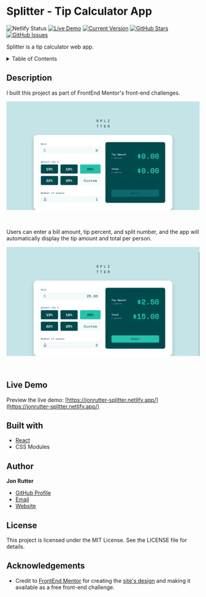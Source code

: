 # Splitter - Tip Calculator App

![Netlify Status](https://api.netlify.com/api/v1/badges/cdda4b51-ac26-4cdc-bd08-65d78e71c1ad/deploy-status)
[![Live Demo](https://img.shields.io/badge/demo-online-green.svg)](https://jonrutter-splitter.netlify.app/)
[![Current Version](https://img.shields.io/badge/version-1.0.0-green.svg)](https://github.com/rutterjt/react-tip-calculator)
[![GitHub Stars](https://img.shields.io/github/stars/rutterjt/react-tip-calculator.svg)](https://github.com/rutterjt/react-tip-calculator/stargazers)
[![GitHub Issues](https://img.shields.io/github/issues/rutterjt/react-tip-calculator.svg)](https://github.com/rutterjt/react-tip-calculator/issues)

Splitter is a tip calculator web app.

<details>
  <summary>Table of Contents</summary>
  <ol>
    <li><a href="#description">Description</a></li>
    <li><a href="#live-demo">Live Demo</a></li>
    <li><a href="#built-with">Built With</a></li>
    <li><a href="#author">Author</a></li>
    <li><a href="#license">License</a></li>
    <li><a href="#acknowledgements">Acknowledgments</a></li>
  </ol>
</details>

## Description

I built this project as part of FrontEnd Mentor's front-end challenges.

![Preview of the Splitter Tip Calculator project](./github/preview-main.png)

<br />

Users can enter a bill amount, tip percent, and split number, and the app will automatically display the tip amount and total per person.

![Preview of the Splitter Tip Calculator project](./github/preview-functionality.png)

<br />

## Live Demo

Preview the live demo: [https://jonrutter-splitter.netlify.app/](https://jonrutter-splitter.netlify.app/)

## Built with

- [React](https://reactjs.org/)
- CSS Modules

## Author

**Jon Rutter**

- [GitHub Profile](https://www.github.com/rutterjt)
- [Email](mailto:contact@jonrutter.io)
- [Website](https://www.jonrutter.io)

## License

This project is licensed under the MIT License. See the LICENSE file for details.

## Acknowledgements

- Credit to [FrontEnd Mentor](https://www.frontendmentor.io/) for creating the [site's design](https://www.frontendmentor.io/challenges/tip-calculator-app-ugJNGbJUX) and making it available as a free front-end challenge.
